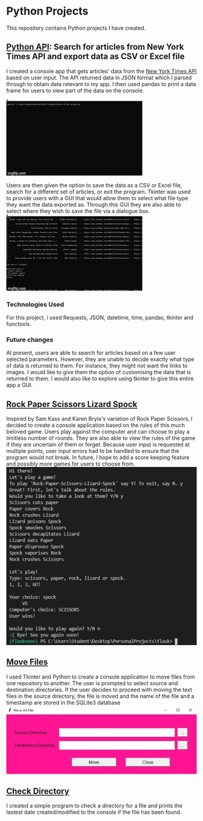 # Python Projects

This repository contains Python projects I have created.

## [Python API](https://github.com/dhavap/Python-Coding-Projects/tree/master/Python%20API): Search for articles from New York Times API and export data as CSV or Excel file
I created a console app that gets articles' data from the [New York Times API](https://developer.nytimes.com/apis) based on user input. The API returned data in JSON format which I parsed through to obtain data relevant to my app. I then used pandas to print a data frame for users to view part of the data on the console.  

![Get user input and print to console](./Images/api_part1.gif)

Users are then given the option to save the data as a CSV or Excel file, search for a different set of articles, or exit the program. Tkinter was used to provide users with a GUI that would allow them to select what file type they want the data exported as. Through this GUI they are also able to select where they wish to save the file via a dialogue box.   
![Get user input](./Images/api_part2.gif)

### Technologies Used
For this project, i used Requests, JSON, datetime, time, pandas, tkinter and functools. 

### Future changes
At present, users are able to search for articles based on a few user selected parameters. However, they are unable to decide exactly what type of data is returned to them. For instance, they might not want the links to images. I would like to give them the option of customising the data that is returned to them. 
I would also like to explore using tkinter to give this entire app a GUI.

## [Rock Paper Scissors Lizard Spock](https://github.com/dhavap/Python-Coding-Projects/blob/master/Rock-Paper-Scissors-Lizard-Spock.py)
Inspired by Sam Kass and Karen Bryla's variation of Rock Paper Scissors, I decided to create a console application based on the rules of this much beloved game. Users play against the computer and can choose to play a limitless number of rounds. They are also able to view the rules of the game if they are uncertain of them or forget. Because user input is requested at multiple points, user input errors had to be handled to ensure that the program would not break. In future, I hope to add a score keeping feature and possibly more games for users to choose from.  
![Rock paper scissors lizard spock](./Images/rockpaperscissors.png)

## [Move Files](https://github.com/dhavap/Python-Coding-Projects/tree/master/moveFilesDrill)
I used Tkinter and Python to create a console application to move files from one repository to another. The user is prompted to select source and destination directories. If the user decides to proceed with moving the text files in the source directory, the file is moved and the name of the file and a timestamp are stored in the SQLite3 database 
![screenshot tkinter move files app](./Images/python_movefilesapp.jpg)

## [Check Directory](https://github.com/dhavap/Python-Coding-Projects/tree/master/CheckDirectory)
I created a simple program to check a directory for a file and prints the lastest date created/modified to the console if the file has been found.

